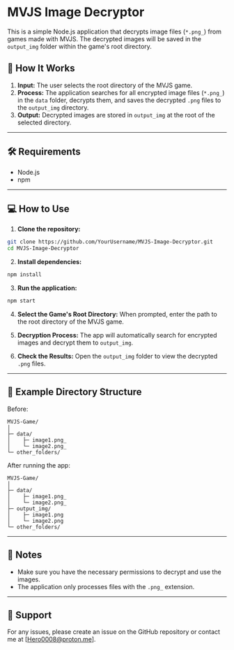 # MVJS Image Decryptor

This is a simple Node.js application that decrypts image files (`*.png_`) from games made with MVJS. The decrypted images will be saved in the `output_img` folder within the game's root directory.

## 🚀 How It Works
1. **Input:** The user selects the root directory of the MVJS game.
2. **Process:** The application searches for all encrypted image files (`*.png_`) in the `data` folder, decrypts them, and saves the decrypted `.png` files to the `output_img` directory.
3. **Output:** Decrypted images are stored in `output_img` at the root of the selected directory.

---

## 🛠️ Requirements
- Node.js
- npm

---

## 💻 How to Use

1. **Clone the repository:**
```bash
git clone https://github.com/YourUsername/MVJS-Image-Decryptor.git
cd MVJS-Image-Decryptor
```

2. **Install dependencies:**
```bash
npm install
```

3. **Run the application:**
```bash
npm start
```

4. **Select the Game's Root Directory:**
When prompted, enter the path to the root directory of the MVJS game.

5. **Decryption Process:**
The app will automatically search for encrypted images and decrypt them to `output_img`.

6. **Check the Results:**
Open the `output_img` folder to view the decrypted `.png` files.

---

## 📂 Example Directory Structure

Before:
```
MVJS-Game/
│
├─ data/
│    ├─ image1.png_
│    └─ image2.png_
└─ other_folders/
```

After running the app:
```
MVJS-Game/
│
├─ data/
│    ├─ image1.png_
│    └─ image2.png_
├─ output_img/
│    ├─ image1.png
│    └─ image2.png
└─ other_folders/
```

---

## 📝 Notes
- Make sure you have the necessary permissions to decrypt and use the images.
- The application only processes files with the `.png_` extension.

---

## 📧 Support
For any issues, please create an issue on the GitHub repository or contact me at [Hero0008@proton.me].

